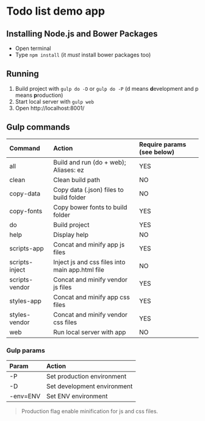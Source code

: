 # Todo list demo app


## Installing Node.js and Bower Packages
- Open terminal
- Type `npm install` (it _must_ install bower packages too)

## Running
1. Build project with `gulp do -D` or `gulp do -P` (d means **d**evelopment and p means **p**roduction)
2. Start local server with `gulp web`
3. Open http://localhost:8001/

## Gulp commands
| Command        | Action | Require params (see below) |
| :-------       | :--- | :--- |
| all            | Build and run (do + web); Aliases: ez | YES
| clean          | Clean build path | NO
| copy-data      | Copy data (.json) files to build folder | NO
| copy-fonts     | Copy bower fonts to build folder | YES
| do             | Build project | YES
| help           | Display help | NO
| scripts-app    | Concat and minify app js files | YES
| scripts-inject | Inject js and css files into main app.html file | NO
| scripts-vendor | Concat and minify vendor js files | YES
| styles-app     | Concat and minify app css files | YES
| styles-vendor  | Concat and minify vendor css files | YES
| web            | Run local server with app | NO


### Gulp params
| Param | Action |
| :--- | :--- |
| -P | Set production environment |
| -D | Set development environment |
| -env=ENV | Set ENV environment |

> Production flag enable minification for js and css files.